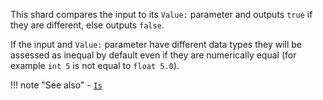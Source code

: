 This shard compares the input to its `Value:` parameter and outputs `true` if they are different, else outputs `false`.

If the input and `Value:` parameter have different data types they will be assessed as inequal by default even if they are numerically equal (for example `int 5` is not equal to `float 5.0`).

!!! note "See also"
    - [`Is`](../Is)
